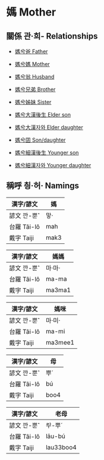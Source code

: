 # 媽 Mother

## 關係 관·희- Relationships

- [媽兮爸 Father](member13.md)

- [媽兮媽 Mother](member14.md)

- [媽兮翁 Husband](member2.md)

- [媽兮兄弟 Brother](member16.md)

- [媽兮姊妹 Sister](member15.md)

- [媽兮大漢後生 Elder son](member4.md)

- [媽兮大漢자와 Elder daughter](member5.md)

- [媽兮囝 Son/daughter](member1.md)

- [媽兮細漢後生 Younger son](member6.md)

- [媽兮細漢자와 Younger daughter](member7.md)



## 稱呼 칑·허· Namings

漢字/諺文 | 媽
--- | ---
諺文 깐-뿐ˆ | 맣·
台羅 Tâi-lô | mah
戴字 Taiji | mak3


漢字/諺文 | 媽媽
--- | ---
諺文 깐-뿐ˆ | 마·마·
台羅 Tâi-lô | ma-ma
戴字 Taiji | ma3ma1


漢字/諺文 | 媽咪
--- | ---
諺文 깐-뿐ˆ | 마·미·
台羅 Tâi-lô | ma-mi
戴字 Taiji | ma3mee1


漢字/諺文 | 母
--- | ---
諺文 깐-뿐ˆ | 뿌ˊ
台羅 Tâi-lô | bú
戴字 Taiji | boo4


漢字/諺文 | 老母
--- | ---
諺文 깐-뿐ˆ | ᄅᅷ-뿌ˊ
台羅 Tâi-lô | lāu-bú
戴字 Taiji | lau33boo4


